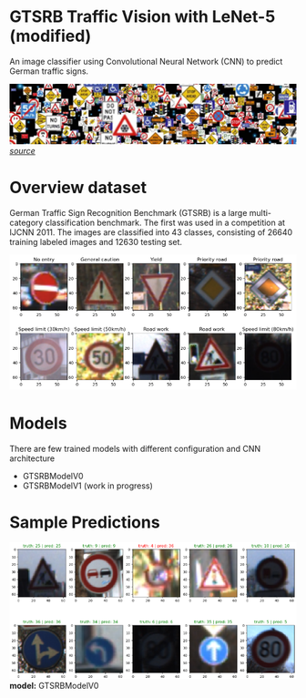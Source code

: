 # GTSRB Traffic Vision with LeNet-5 (modified)
An image classifier using Convolutional Neural Network (CNN) to predict German traffic signs.

![alt text](assets/banner.png)
[_source_](https://www.kaggle.com/datasets/meowmeowmeowmeowmeow/gtsrb-german-traffic-sign?select=Train.csv)

# Overview dataset
German Traffic Sign Recognition Benchmark (GTSRB) is a large multi-category classification benchmark. The first was used in a competition at IJCNN 2011. The images are classified into 43 classes, consisting of 26640 training labeled images and 12630 testing set.

![sample](assets/image.png)

# Models
There are few trained models with different configuration and CNN architecture
* GTSRBModelV0 
* GTSRBModelV1 (work in progress)

# Sample Predictions
![sample](assets/sample.png)
**model:** GTSRBModelV0 
